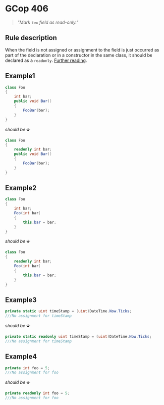 ﻿# GCop 406

> *"Mark `foo` field as read-only."*

## Rule description

When the field is not assigned or assignment to the field is just occurred as part of the declaration or in a constructor in the same class, it should be declared as a `readonly`. [Further reading](https://docs.microsoft.com/en-us/dotnet/csharp/language-reference/keywords/readonly).

## Example1

```csharp
class Foo
{
    int bar;
    public void Bar()
    {
        FooBar(bar);
    }
}
```

*should be* 🡻

```csharp
class Foo
{
    readonly int bar;
    public void Bar()
    {
        FooBar(bar);
    }
}
```

## Example2

```csharp
class Foo
{
    int bar;
    Foo(int bar)
    {
        this.bar = bar;
    }
}
```

*should be* 🡻

```csharp
class Foo
{
    readonly int bar;
    Foo(int bar)
    {
        this.bar = bar;
    }
}
```

## Example3

```csharp
private static uint timeStamp = (uint)DateTime.Now.Ticks;
///No assignment for timeStamp
```

*should be* 🡻

```csharp
private static readonly uint timeStamp = (uint)DateTime.Now.Ticks;
///No assignment for timeStamp
```

## Example4

```csharp
private int foo = 5;
///No assignment for foo
```

*should be* 🡻

```csharp
private readonly int foo = 5;
///No assignment for foo
```
